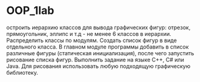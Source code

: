 # OOP_1lab
остроить иерархию классов для вывода графических фигур: отрезок, прямоугольник, эллипс и т.д - не менее 6 классов в иерархии. Распределить классы по модулям.   Создать список фигур в виде отдельного класса. В главном модуле программы добавить в список различные фигуры (статическая инициализация), после чего запустить рисование списка фигур.   Выполнить задание на языке C++, C# или Java. Для рисования использовать любую подходящую графическую библиотеку. 
